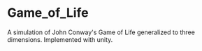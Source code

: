 # Game_of_Life
A simulation of John Conway's Game of Life generalized to three dimensions. Implemented with unity. 
